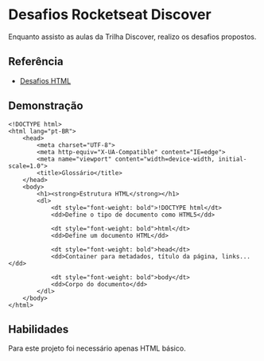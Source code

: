 
# Desafios Rocketseat Discover

Enquanto assisto as aulas da Trilha Discover, realizo os desafios propostos.




## Referência

 - [Desafios HTML](https://efficient-sloth-d85.notion.site/Desafios-HTML-ed0f6368d34d44ffab92686b9dc93229)

## Demonstração

```
<!DOCTYPE html>
<html lang="pt-BR">
    <head>
        <meta charset="UTF-8">
        <meta http-equiv="X-UA-Compatible" content="IE=edge">
        <meta name="viewport" content="width=device-width, initial-scale=1.0">
        <title>Glossário</title>
    </head>
    <body>
        <h1><strong>Estrutura HTML</strong></h1>
        <dl>
            <dt style="font-weight: bold">!DOCTYPE html</dt>
            <dd>Define o tipo de documento como HTML5</dd>

            <dt style="font-weight: bold">html</dt>
            <dd>Define um documento HTML</dd>

            <dt style="font-weight: bold">head</dt>
            <dd>Container para metadados, título da página, links...</dd>

            <dt style="font-weight: bold">body</dt>
            <dd>Corpo do documento</dd>
        </dl>
    </body>
</html>
```

## Habilidades

Para este projeto foi necessário apenas HTML básico.

